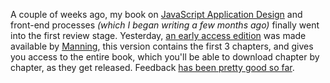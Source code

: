 A couple of weeks ago, my book on [JavaScript Application Design][1] and front-end processes _(which I began writing a few months ago)_ finally went into the first review stage. Yesterday, [an early access edition][2] was made available by [Manning][3], this version contains the first 3 chapters, and gives you access to the entire book, which you'll be able to download chapter by chapter, as they get released. Feedback [has been pretty good so far][4].

[1]: http://bevacqua.io/buildfirst
[2]: http://bevacqua.io/bf/book
[3]: http://manning.com/
[4]: https://news.ycombinator.com/item?id=6808229
